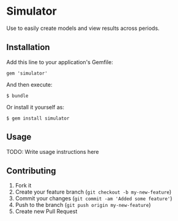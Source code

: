 # Simulator

Use to easily create models and view results across periods.

## Installation

Add this line to your application's Gemfile:

    gem 'simulator'

And then execute:

    $ bundle

Or install it yourself as:

    $ gem install simulator

## Usage

TODO: Write usage instructions here

## Contributing

1. Fork it
2. Create your feature branch (`git checkout -b my-new-feature`)
3. Commit your changes (`git commit -am 'Added some feature'`)
4. Push to the branch (`git push origin my-new-feature`)
5. Create new Pull Request
